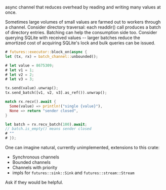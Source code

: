 async channel that reduces overhead by reading and writing many
values at once.

Sometimes large volumes of small values are farmed out to workers
through a channel. Consider directory traversal: each readdir()
call produces a batch of directory entries. Batching can help the
consumption side too. Consider querying SQLite with received
values -- larger batches reduce the amortized cost of acquiring
SQLite's lock and bulk queries can be issued.

```rust
# futures::executor::block_on(async {
let (tx, rx) = batch_channel::unbounded();

# let value = 8675309;
# let v1 = 1;
# let v2 = 2;
# let v3 = 3;

tx.send(value).unwrap();
tx.send_batch([v1, v2, v3].as_ref()).unwrap();

match rx.recv().await {
  Some(value) => println!("single {value}"),
  None => return "sender closed",
}

let batch = rx.recv_batch(100).await;
// batch.is_empty() means sender closed
# ""
# });
```

One can imagine natural, currently unimplemented, extensions to this
crate:
* Synchronous channels
* Bounded channels
* Channels with priority
* impls for `futures::sink::Sink` and `futures::stream::Stream`

Ask if they would be helpful.
